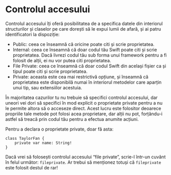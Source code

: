 # Controlul accesului

Controlul accesului îți oferă posibilitatea de a specifica datele din interiorul structurilor și claselor pe care dorești să le expui lumii de afară, și ai patru identificatori la dispoziție:

-   Public: ceea ce înseamnă că oricine poate citi și scrie proprietatea.
-   Internal: ceea ce înseamnă că doar codul tău Swift poate citi și scrie proprietatea. Dacă livrezi codul tău sub forma unui framework pentru a fi folosit de alții, ei nu vor putea citi proprietatea.
-   File Private: ceea ce înseamnă că doar codul Swift din același fișier ca și tipul poate citi și scrie proprietatea.
-   Private: aceasta este cea mai restrictivă opțiune, și înseamnă că proprietatea este disponibilă numai în interiorul metodelor care aparțin unui tip, sau extensiilor acestuia.

În majoritatea cazurilor tu nu trebuie să specifici controlul accesului, dar uneori vei dori să specifici în mod explicit o proprietate private pentru a nu le permite altora să o acceseze direct. Acest lucru este folositor deoarece propriile tale metode pot folosi acea proprietare, dar alții nu pot, forțându-i astfel să treacă prin codul tău pentru a efectua anumite acțiuni.

Pentru a declara o proprietate private, doar fă asta:

    class TaylorFan {
        private var name: String!
    }

Dacă vrei să folosești controlul accesului “file private”, scrie-l într-un cuvânt în felul următor: `fileprivate`. Ar trebui să menționez totuși că `fileprivate` este folosit destul de rar!
